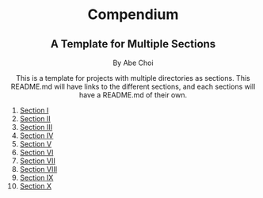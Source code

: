 <div align="center">
<h1>Compendium</h1>
<h2>A Template for Multiple Sections</h2>
<p>By Abe Choi</p>
</div>

<p align="center">
This is a template for projects with multiple directories as sections. This README.md will have links to the different sections, and each sections will have a README.md of their own.
</p>

1.  [Section I](/Compendium/Section_I)
2.  [Section II](/Compendium/Section_II)
3.  [Section III](/Compendium/Section_III)
4.  [Section IV](/Compendium/Section_IV)
5.  [Section V](/Compendium/Section_V)
6.  [Section VI](/Compendium/Section_VI)
7.  [Section VII](/Compendium/Section_VII)
8.  [Section VIII](/Compendium/Section_VIII)
9.  [Section IX](/Compendium/Section_IX)
10. [Section X](/Compendium/Section_X)